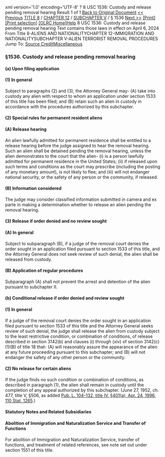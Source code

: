 xml version='1.0' encoding='UTF-8' ?
8 USC 1536: Custody and release pending removal hearing
 Result 1 of 1
[Back to Original Document](/view.xhtml;jsessionid=F47D2EE308FDCCA35B06F5FDD7346919)
[<< Previous](#)
 [TITLE 8](/view.xhtml;jsessionid=F47D2EE308FDCCA35B06F5FDD7346919?req=granuleid%3AUSC-prelim-title8&saved=%7CZ3JhbnVsZWlkOlVTQy1wcmVsaW0tdGl0bGU4LXNlY3Rpb24xNTM2%7C%7C%7C0%7Cfalse%7Cprelim&edition=prelim) / [CHAPTER 12](/view.xhtml;jsessionid=F47D2EE308FDCCA35B06F5FDD7346919?req=granuleid%3AUSC-prelim-title8-chapter12&saved=%7CZ3JhbnVsZWlkOlVTQy1wcmVsaW0tdGl0bGU4LXNlY3Rpb24xNTM2%7C%7C%7C0%7Cfalse%7Cprelim&edition=prelim) / [SUBCHAPTER V](/view.xhtml;jsessionid=F47D2EE308FDCCA35B06F5FDD7346919?req=granuleid%3AUSC-prelim-title8-chapter12-subchapter5&saved=%7CZ3JhbnVsZWlkOlVTQy1wcmVsaW0tdGl0bGU4LXNlY3Rpb24xNTM2%7C%7C%7C0%7Cfalse%7Cprelim&edition=prelim) / § 1536
 [Next >>](#)
[[Print]](#)
 [[Print selection]](#)
[[OLRC Home]](/browse.xhtml;jsessionid=F47D2EE308FDCCA35B06F5FDD7346919)[Help](/navHelp.xhtml;jsessionid=F47D2EE308FDCCA35B06F5FDD7346919)
8 USC 1536: Custody and release pending removal hearing
Text contains those laws in effect on April 6, 2024
From Title 8-ALIENS AND NATIONALITYCHAPTER 12-IMMIGRATION AND NATIONALITYSUBCHAPTER V-ALIEN TERRORIST REMOVAL PROCEDURES
Jump To: [Source Credit](#sourcecredit)[Miscellaneous](#miscellaneous-note)
### §1536. Custody and release pending removal hearing
#### (a) Upon filing application
#### (1) In general
Subject to paragraphs (2) and (3), the Attorney General may-
(A) take into custody any alien with respect to whom an application under section 1533 of this title has been filed; and
(B) retain such an alien in custody in accordance with the procedures authorized by this subchapter.
#### (2) Special rules for permanent resident aliens
#### (A) Release hearing
An alien lawfully admitted for permanent residence shall be entitled to a release hearing before the judge assigned to hear the removal hearing. Such an alien shall be detained pending the removal hearing, unless the alien demonstrates to the court that the alien-
(i) is a person lawfully admitted for permanent residence in the United States;
(ii) if released upon such terms and conditions as the court may prescribe (including the posting of any monetary amount), is not likely to flee; and
(iii) will not endanger national security, or the safety of any person or the community, if released.
#### (B) Information considered
The judge may consider classified information submitted in camera and ex parte in making a determination whether to release an alien pending the removal hearing.
#### (3) Release if order denied and no review sought
#### (A) In general
Subject to subparagraph (B), if a judge of the removal court denies the order sought in an application filed pursuant to section 1533 of this title, and the Attorney General does not seek review of such denial, the alien shall be released from custody.
#### (B) Application of regular procedures
Subparagraph (A) shall not prevent the arrest and detention of the alien pursuant to subchapter II.
#### (b) Conditional release if order denied and review sought
#### (1) In general
If a judge of the removal court denies the order sought in an application filed pursuant to section 1533 of this title and the Attorney General seeks review of such denial, the judge shall release the alien from custody subject to the least restrictive condition, or combination of conditions, of release described in section 3142(b) and clauses (i) through (xiv) of section 3142(c)(1)(B) of title 18 that-
(A) will reasonably assure the appearance of the alien at any future proceeding pursuant to this subchapter; and
(B) will not endanger the safety of any other person or the community.
#### (2) No release for certain aliens
If the judge finds no such condition or combination of conditions, as described in paragraph (1), the alien shall remain in custody until the completion of any appeal authorized by this subchapter.
(June 27, 1952, ch. 477, title V, §506, as added [Pub. L. 104–132, title IV, §401(a), Apr. 24, 1996, 110 Stat. 1265](/statviewer.htm?volume=110&page=1265).)
#### **Statutory Notes and Related Subsidiaries**
#### Abolition of Immigration and Naturalization Service and Transfer of Functions
For abolition of Immigration and Naturalization Service, transfer of functions, and treatment of related references, see note set out under section 1551 of this title.
